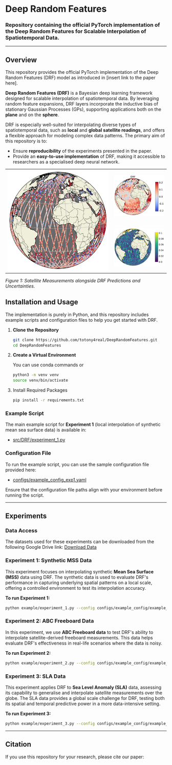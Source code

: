 # Deep Random Features

### Repository containing the official PyTorch implementation of the Deep Random Features for Scalable Interpolation of Spatiotemporal Data.

---

## Overview
This repository provides the official PyTorch implementation of the Deep Random Features (DRF) model as introduced in [insert link to the paper here].

**Deep Random Features (DRF)** is a Bayesian deep learning framework designed for scalable interpolation of spatiotemporal data. By leveraging random feature expansions, DRF layers incorporate the inductive bias of stationary Gaussian Processes (GPs), supporting applications both on the **plane** and on the **sphere**. 

DRF is especially well-suited for interpolating diverse types of spatiotemporal data, such as **local** and **global satellite readings**, and offers a flexible approach for modeling complex data patterns. The primary aim of this repository is to:
- Ensure **reproducibility** of the experiments presented in the paper.
- Provide an **easy-to-use implementation** of DRF, making it accessible to researchers as a specialised deep neural network.

<table>
  <tr>
    <td rowspan="2" style="vertical-align: top;">
      <img src="images/sla_satellite_measurements.png" alt="Satellite Measurements" width="400" />
    </td>
    <td style="padding-left: 10px;">
      <img src="images/sla_drf_predictions.png" alt="DRF Predictions" width="200" />
    </td>
  </tr>
  <tr>
    <td style="padding-left: 10px;">
      <img src="images/sla_drf_uncertainties.png" alt="DRF Uncertainties" width="200" />
    </td>
  </tr>
</table>

*Figure 1: Satellite Measurements alongside DRF Predictions and Uncertainties.*

## Installation and Usage
The implementation is purely in Python, and this repository includes example scripts and configuration files to help you get started with DRF.

1. **Clone the Repository**

   ```bash
   git clone https://github.com/totony4real/DeepRandomFeatures.git
   cd DeepRandomFeatures

2. **Create a Virtual Environment**

    You can use conda commands or

    ```bash
    python3 -m venv venv
    source venv/bin/activate

3. Install Required Packages
    ```bash
    pip install -r requirements.txt    

### Example Script
The main example script for **Experiment 1** (local interpolation of synthetic mean sea surface data) is available in:
- [src/DRF/experiment_1.py](src/DRF/main.py)

### Configuration File
To run the example script, you can use the sample configuration file provided here:
- [configs/example_config_exp1.yaml](/home/wch/DeepRandomFeatures/configs/example_config_exp1.yaml)

Ensure that the configuration file paths align with your environment before running the script.

---

## Experiments

### Data Access
The datasets used for these experiments can be downloaded from the following Google Drive link:
[Download Data](https://drive.google.com/drive/folders/17rwMtEc5vwRKEjNolreUBL2Yk4OSTvr4?usp=sharing)

### Experiment 1: Synthetic MSS Data
This experiment focuses on interpolating synthetic **Mean Sea Surface (MSS)** data using DRF. The synthetic data is used to evaluate DRF's performance in capturing underlying spatial patterns on a local scale, offering a controlled environment to test its interpolation accuracy.

**To run Experiment 1:**
```bash
python example/experiment_1.py --config configs/example_config/example_config_exp1.yaml
```

### Experiment 2: ABC Freeboard Data
In this experiment, we use **ABC Freeboard data** to test DRF's ability to interpolate satellite-derived freeboard measurements. This data helps evaluate DRF's effectiveness in real-life scenarios where the data is noisy.

**To run Experiment 2:**
```bash
python example/experiment_2.py --config configs/example_config/example_config_exp2.yaml
```

### Experiment 3: SLA Data
This experiment applies DRF to **Sea Level Anomaly (SLA)** data, assessing its capability to generalise and interpolate satellite measurements over the globe. The SLA data provides a global scale challenge for DRF, testing both its spatial and temporal predictive power in a more data-intensive setting.

**To run Experiment 3:**
```bash
python example/experiment_3.py --config configs/example_config/example_config_exp3.yaml
```
---

## Citation
If you use this repository for your research, please cite our paper:
